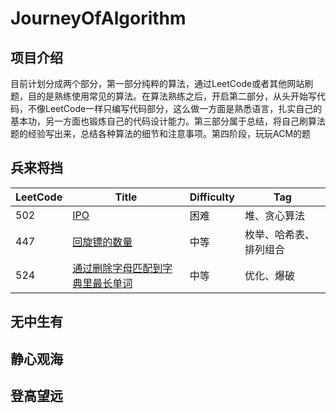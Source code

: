 # JourneyOfAlgorithm
## 项目介绍
目前计划分成两个部分，第一部分纯粹的算法，通过LeetCode或者其他网站刷题，目的是熟练使用常见的算法。在算法熟练之后，开启第二部分，从头开始写代码，不像LeetCode一样只编写代码部分，这么做一方面是熟悉语言，扎实自己的基本功，另一方面也锻炼自己的代码设计能力。第三部分属于总结，将自己刷算法题的经验写出来，总结各种算法的细节和注意事项。第四阶段，玩玩ACM的题
## 兵来将挡
|  LeetCode  |      Title       | Difficulty  | Tag                  
|-----|----------------|-------------|-------------
|502|[IPO](https://github.com/mixpi/JourneyOfAlgorithm/blob/main/LeetCode/502.md)|困难|堆、贪心算法
|447|[回旋镖的数量](https://github.com/mixpi/JourneyOfAlgorithm/blob/main/LeetCode/447.md)|中等|枚举、哈希表、排列组合
|524|[通过删除字母匹配到字典里最长单词](https://github.com/mixpi/JourneyOfAlgorithm/blob/main/LeetCode/524.md/)|中等|优化、爆破
## 无中生有
## 静心观海
## 登高望远

